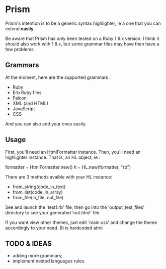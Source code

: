 # Prism

Prism's intention is to be a generic syntax highlighter, ie a one that you can 
extend **easily**.

Be aware that Prism has only been tested on a Ruby 1.9.x version. I think it
should also work with 1.8.x, but some grammar files may have then have a 
few problems.

## Grammars

At the moment, here are the supported grammars :

- Ruby
- Erb Ruby files
- Falcon
- XML (and HTML)
- JavaScript
- CSS

And you can also add your ones easily.

## Usage

First, you'll need an HtmlFormatter instance.
Then, you'll need an highlighter instance. That is, an HL object; ie :

  formatter = HtmlFormatter.new()
  h = HL.new(formatter, "rb")

There are 3 methods avaible with your HL instance:

* from_string(code_in_text)
* from_list(code_in_array)
* from_file(in_file, out_file)


See and launch the 'test1.rb' file, then go into the 'output_test_files' 
directory to see your generated 'out.html' file.

If you want view other themes, just edit 'main.css' and change the theme
accordingly to your need. (It is hardcoded atm)

## TODO & IDEAS

- adding more grammars;
- implement nested languages rules.